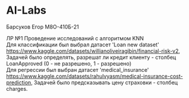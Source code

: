 # AI-Labs
Барсуков Егор М8О-410Б-21

ЛР №1 Проведение исследований с алгоритмом KNN \
Для классификации был выбрал датасет 'Loan new dataset' https://www.kaggle.com/datasets/willianoliveiragibin/financial-risk-v2,
Задачей было определять, разрешат ли кредит клиенту - столбец LoanApproved (0 - не разрешено, 1 - разрешено) \
Для регрессии был выбран датасет 'medical_insurance' https://www.kaggle.com/datasets/rahulvyasm/medical-insurance-cost-prediction,
Задачей было предсказывать цену страховки - столбец charges.
